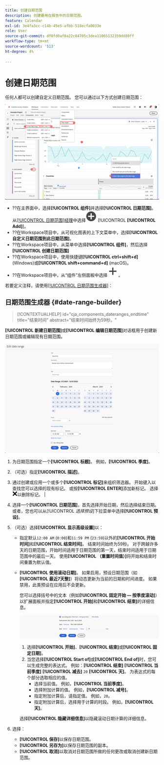 ```yaml
---
title: 创建日期范围
description: 创建要用在报告中的日期范围。
feature: Calendar
exl-id: 3e4fa3cc-c14b-45e5-afbb-518ecfa0033e
role: User
source-git-commit: df0fd0af8a22c84705c3dea11065132359dd80ff
workflow-type: tm+mt
source-wordcount: '513'
ht-degree: 4%

---
```


# 创建日期范围


任何人都可以创建自定义日期范围。 您可以通过以下方式创建日期范围：

![创建注释](assets/create-date-range.png)

* ??在主界面中，选择&#x200B;**[!UICONTROL 组件]**&#x200B;并选择&#x200B;**[!UICONTROL 日期范围]**。 从[[!UICONTROL 日期范围]经理](/help/components/date-ranges/manage.md)中选择![AddCircle](/help/assets/icons/AddCircle.svg) [!UICONTROL **[!UICONTROL Add]**]。
* ??在Workspace项目中，从可视化图表的上下文菜单中，选择&#x200B;**[!UICONTROL 自定义日期范围到此日期范围]**。
* ??在Workspace项目中，从菜单中选择&#x200B;**[!UICONTROL 组件]**，然后选择&#x200B;**[!UICONTROL 创建日期范围]**
* ??在Workspace项目中，使用快捷键&#x200B;**[!UICONTROL ctrl+shift+d]** (Windows)或&#x200B;**[!UICONTROL shift+command+d]** (macOS)。
* ??在Workspace项目中，从“组件”左侧面板中选择![在![日历](/help/assets/icons/Calendar.svg) **日期范围**&#x200B;添加](/help/assets/icons/Add.svg)。

若要定义注释，请使用[[!UICONTROL 日期范围生成器]](#annotation-builder)：

<!-- Should we really mention API here. If so, we can do it all over the place in the docs...
| **Use the [Customer Journey Analytics Annotations API](https://developer.adobe.com/cja-apis/docs/endpoints/annotations/)** | The Customer Journey Analytics Annotations APIs allow you to create, update, or retrieve annotations programmatically through Adobe Developer. These APIs use the same data and methods that Adobe uses inside the product UI. |
-->


## 日期范围生成器 {#date-range-builder}

<!-- markdownlint-disable MD034 -->

>[!CONTEXTUALHELP]
>id="cja_components_dateranges_endtime"
>title="结束时间"
>abstract="结束时间始终为59秒。"

<!-- markdownlint-enable MD034 -->




**[!UICONTROL 新建日期范围]**&#x200B;或&#x200B;**[!UICONTROL 编辑日期范围]**&#x200B;对话框用于创建新日期范围或编辑现有日期范围。

![显示下一节中描述的字段和选项的注释详情窗口。](assets/edit-date-range.png)


1. 为日期范围指定一个&#x200B;**[!UICONTROL 标题]**。 例如，**[!UICONTROL 季度]**。
1. （可选）指定&#x200B;**[!UICONTROL 描述]**。
1. 通过创建或应用一个或多个&#x200B;**[!UICONTROL 标记]**&#x200B;来组织筛选器。 开始键入以查找您可以选择的现有标记。 或按&#x200B;**[!UICONTROL ENTER]**&#x200B;添加新标记。 选择![CrossSize75](/help/assets/icons/CrossSize75.svg)以删除标记。 |
1. 选择一个&#x200B;**[!UICONTROL 日期范围]**，首先选择开始日期，然后选择结束日期。
或者，您也可以从[!UICONTROL *选择预设*]&#x200B;下拉菜单中选择&#x200B;**[!UICONTROL 预设]**。

1. （可选）选择&#x200B;**[!UICONTROL 显示高级设置]**&#x200B;以：

   * 指定默认`12:00 AM` (`0:00`)和`11:59 PM` (`23:59`)以外的&#x200B;**[!UICONTROL 开始时间]**&#x200B;和&#x200B;**[!UICONTROL 结束时间]**。 结束时间始终为59秒。 对于跨越许多天的日期范围，开始时间适用于日期范围的第一天，结束时间适用于日期范围中的最后一天。 使用&#x200B;**[!UICONTROL （重置时间值）]**&#x200B;将开始和结束时间重置为默认值。
   * **[!UICONTROL 使用滚动日期]**。 如果启用，预设日期范围（如&#x200B;**[!UICONTROL 最近7天整]**）将动态更新为当前的日期和时间进度。 如果禁用，此类预设在应用后不会更新。

     您可以选择括号中的文本（例如&#x200B;**[!UICONTROL 固定开始 — 按季度滚动]**）以扩展面板并指定&#x200B;**[!UICONTROL 开始]**&#x200B;和&#x200B;**[!UICONTROL 结束]**&#x200B;的详细信息。

     ![滚动日期](assets/rolliing-dates.png)

      1. 选择&#x200B;**[!UICONTROL 开始]**、**[!UICONTROL 结束]**&#x200B;或&#x200B;**[!UICONTROL 固定日期]**。
      1. 当您选择&#x200B;**[!UICONTROL Start of]**&#x200B;或&#x200B;**[!UICONTROL End of]**&#x200B;时，您可以生成完整的表达式。 例如：**[!UICONTROL 结束]** **[!UICONTROL 当前季度]** **[!UICONTROL 减去]** `20` **[!UICONTROL 天]**。 为表达式的每个部分选取相应的值。
         * 选择当前值。 例如，**[!UICONTROL 当前季度]**。
         * 选择附加计算的值。 例如，**[!UICONTROL 减号]**。
         * 指定附加计算后，请指定值。 例如，`20`。
         * 指定附加计算后，选择用于计算的时段。 例如，**[!UICONTROL 天]**。

     选择&#x200B;**[!UICONTROL 隐藏详细信息]**&#x200B;以隐藏滚动日期计算的详细信息。

1. 选择：
   * **[!UICONTROL 保存]**&#x200B;以保存日期范围。
   * **[!UICONTROL 另存为]**&#x200B;以保存日期范围的副本。
   * **[!UICONTROL 取消]**&#x200B;以取消对日期范围所做的任何更改或取消创建新日期范围。


<!--


You can create a date range using either of the following two methods:

* Directly in a workspace project by clicking the '`+`' button next to the list of date range components on the left
* Within the date range manager

To create a date range in the date range manager:

1. Log in to [analytics.adobe.com](https://analytics.adobe.com) using your AdobeID credentials.
1. Navigate to [!UICONTROL Components] > [!UICONTROL Date Ranges].
1. Click the [!UICONTROL Add] button to open the modal window that creates a date range.

## Create a date range modal window

The modal window has four fields you can edit:

* **Date range**: The date range you want for this component.
* **Title**: The name you want for this component. The title is used in workspace projects.
* **Description**: The description you want for this component. The description is seen when clicking the ![i](../assets/i.png) icon.
* **Tags**: Use tags to organize your date ranges. A date range can belong to multiple tags.

## Selecting a date range

When clicking the date range in the modal window, you have several options:

* **Calendar**: Select the start and end date.
* **Use rolling dates**: Check this box if you want the date range to change as time goes on. Do not check this box if you want your date range to remain static.
* **Select preset**: Use this drop-down selection if you want a custom date range based on a range that Adobe offers by default. When you select a preset, you can further customize the date range to suit your needs. It does not affect the preset that Adobe offers.

## Rolling date ranges

If you want a rolling date range, you can customize when it rolls. You can control when the start and end dates roll independently of each other.

* **When the date starts**: Choose if the date starts at the beginning of a time period, at the end of a time period, or use a fixed day.
* **The time period to use**: Choose how often the date range rolls. You can have it roll every day, every week, every month, every quarter, or every year.
* **Offset**: Choose the offset of the date range. You can add or subtract days, weeks, months, quarters, or years.

## Rolling date examples

Some date ranges can be useful in certain reports.

Year-to-date:

```text
Start: Start of current year
End: End of current day
```

Last Thursday to this Thursday:

```text
Start: Start of current week minus 3 days
End: Start of current week plus 4 days
```

Fiscal year (for example, if a fiscal year starts in December)

```text
Start: Start of current year minus 1 month
End: End of current year minus 1 month
```


-->